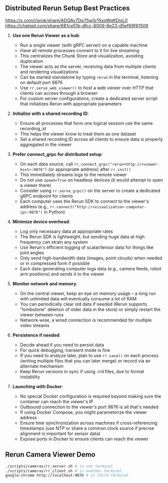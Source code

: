## Distributed Rerun Setup Best Practices

https://x.com/i/grok/share/ADQAv7Dp75wSr15xoWqKDixL0
https://chatgpt.com/share/681ce51b-dfcc-8009-8e23-d5ef69f61509

1. **Use one Rerun Viewer as a hub**: 
   - Run a single viewer (with gRPC server) on a capable machine
   - Have all remote processes connect to it for live streaming
   - This centralizes the Chunk Store and visualization, avoiding duplication
   - The viewer acts as the server, receiving data from multiple clients and rendering visualizations
   - Can be started standalone by typing `rerun` in the terminal, listening on default port 9876
   - Use `rr.serve_web_viewer()` to host a web viewer over HTTP that clients can access through a browser
   - For custom server configurations, create a dedicated server script that initializes Rerun with appropriate parameters

2. **Initialize with a shared recording ID**: 
   - Ensure all processes that form one logical session use the same recording_id
   - This helps the viewer know to treat them as one dataset
   - Set a shared recording ID across all clients to ensure data is properly aggregated in the viewer

3. **Prefer connect_grpc for distributed setup**: 
   - On each data source, call `rr.connect_grpc("rerun+http://<viewer-host>:9876")` (or appropriate address) after `rr.init()`
   - This immediately streams logs to the remote viewer
   - Do not use `spawn=True` on headless devices (it would attempt to open a viewer there)
   - Consider using `rr.serve_grpc()` on the server to create a dedicated gRPC endpoint for clients
   - Each computer uses the Rerun SDK to connect to the viewer's address (e.g., `rr.connect("http://<visualization-computer-ip>:9876")` in Python)

4. **Minimize device overhead**: 
   - Log only necessary data at appropriate rates
   - The Rerun SDK is lightweight, but sending huge data at high frequency can strain any system
   - Use Rerun's efficient logging of scalar/tensor data for things like joint angles
   - Only send high-bandwidth data (images, point clouds) when needed or in compressed form if possible
   - Each data-generating computer logs data (e.g., camera feeds, robot arm positions) and sends it to the viewer

5. **Monitor network and memory**: 
   - On the central viewer, keep an eye on memory usage – a long run with unlimited data will eventually consume a lot of RAM
   - You can periodically clear old data if needed (Rerun supports "tombstone" deletion of older data in the store) or simply restart the viewer between runs
   - Network-wise, a wired connection is recommended for multiple video streams

6. **Persistence if needed**: 
   - Decide ahead if you need to persist data
   - For quick debugging, transient mode is fine
   - If you need to analyze later, plan to use `rr.save()` on each process (writing multiple files that you can later merge) or record via an alternate mechanism
   - Keep Rerun versions in sync if using .rrd files, due to format instability

7. **Launching with Docker**: 
   - No special Docker configuration is required beyond making sure the container can reach the viewer's IP
   - Outbound connection to the viewer's port 9876 is all that's needed
   - If using Docker Compose, you might parameterize the viewer address
   - Ensure time synchronization across machines if cross-referencing timestamps (use NTP or share a common clock source if precise alignment is important for sensor data)
   - Expose ports in Docker to ensure clients can reach the viewer


## Rerun Camera Viewer Demo

```bash
./scripts/cameras/rr_server.sh # in one terminal
./scripts/cameras/rr_client.sh # in another terminal
google-chrome http://localhost:9876 # in third terminal
```

